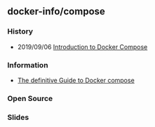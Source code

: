 ## docker-info/compose


### History
- 2019/09/06 [Introduction to Docker Compose](https://www.baeldung.com/docker-compose)


### Information
- [The definitive Guide to Docker compose](https://gabrieltanner.org/blog/docker-compose)


### Open Source


### Slides
